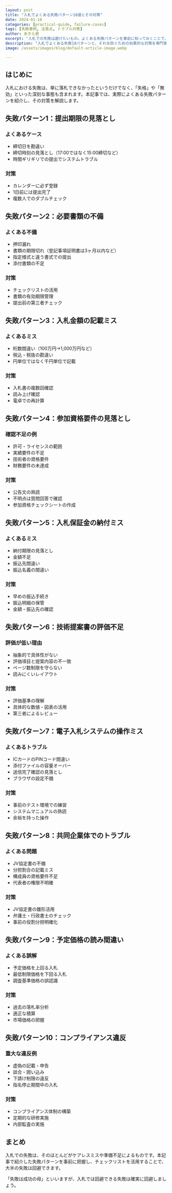 ```yaml
---
layout: post
title: "入札でよくある失敗パターン10選とその対策"
date: 2024-01-10
categories: [practical-guide, failure-cases]
tags: [失敗事例, 注意点, トラブル対策]
author: あきら君
excerpt: "入札での失敗は避けたいもの。よくある失敗パターンを事前に知っておくことで、リスクを大幅に減らせます。"
description: "入札でよくある失敗10パターンと、それを防ぐための効果的な対策を専門家が徹底解説。書類不備、期限遅れ、資格要件の見落とし、価格設定ミス、技術提案書の質不足など、実際の失敗例から学ぶ予防策と成功のポイントを具体的に紹介します。"
image: /assets/images/blog/default-article-image.webp

---
```


## はじめに

入札における失敗は、単に落札できなかったというだけでなく、「失格」や「無効」といった深刻な事態も含まれます。本記事では、実際によくある失敗パターンを紹介し、その対策を解説します。

## 失敗パターン1：提出期限の見落とし

### よくあるケース
- 締切日を勘違い
- 締切時刻の見落とし（17:00ではなく15:00締切など）
- 時間ギリギリでの提出でシステムトラブル

### 対策
- カレンダーに必ず登録
- 1日前には提出完了
- 複数人でのダブルチェック

## 失敗パターン2：必要書類の不備

### よくある不備
- 押印漏れ
- 書類の期限切れ（登記事項証明書は3ヶ月以内など）
- 指定様式と違う書式での提出
- 添付書類の不足

### 対策
- チェックリストの活用
- 書類の有効期限管理
- 提出前の第三者チェック

## 失敗パターン3：入札金額の記載ミス

### よくあるミス
- 桁数間違い（100万円→1,000万円など）
- 税込・税抜の勘違い
- 円単位ではなく千円単位で記載

### 対策
- 入札書の複数回確認
- 読み上げ確認
- 電卓での再計算

## 失敗パターン4：参加資格要件の見落とし

### 確認不足の例
- 許可・ライセンスの範囲
- 実績要件の不足
- 技術者の資格要件
- 財務要件の未達成

### 対策
- 公告文の熟読
- 不明点は質問回答で確認
- 参加資格チェックシートの作成

## 失敗パターン5：入札保証金の納付ミス

### よくあるミス
- 納付期限の見落とし
- 金額不足
- 振込先間違い
- 振込名義の間違い

### 対策
- 早めの振込手続き
- 振込明細の保管
- 金額・振込先の確認

## 失敗パターン6：技術提案書の評価不足

### 評価が低い理由
- 抽象的で具体性がない
- 評価項目と提案内容の不一致
- ページ数制限を守らない
- 読みにくいレイアウト

### 対策
- 評価基準の理解
- 具体的な数値・図表の活用
- 第三者によるレビュー

## 失敗パターン7：電子入札システムの操作ミス

### よくあるトラブル
- ICカードのPINコード間違い
- 添付ファイルの容量オーバー
- 送信完了確認の見落とし
- ブラウザの設定不備

### 対策
- 事前のテスト環境での練習
- システムマニュアルの熟読
- 余裕を持った操作

## 失敗パターン8：共同企業体でのトラブル

### よくある問題
- JV協定書の不備
- 分担割合の記載ミス
- 構成員の資格要件不足
- 代表者の権限不明確

### 対策
- JV協定書の雛形活用
- 弁護士・行政書士のチェック
- 事前の役割分担明確化

## 失敗パターン9：予定価格の読み間違い

### よくある誤解
- 予定価格を上回る入札
- 最低制限価格を下回る入札
- 調査基準価格の誤認識

### 対策
- 過去の落札率分析
- 適正な積算
- 市場価格の把握

## 失敗パターン10：コンプライアンス違反

### 重大な違反例
- 虚偽の記載・申告
- 談合・囲い込み
- 下請け制限の違反
- 指名停止期間中の入札

### 対策
- コンプライアンス体制の構築
- 定期的な研修実施
- 内部監査の実施

## まとめ

入札での失敗は、そのほとんどがケアレスミスや準備不足によるものです。本記事で紹介した失敗パターンを事前に把握し、チェックリストを活用することで、大半の失敗は回避できます。

「失敗は成功の母」といいますが、入札では回避できる失敗は確実に回避しましょう。